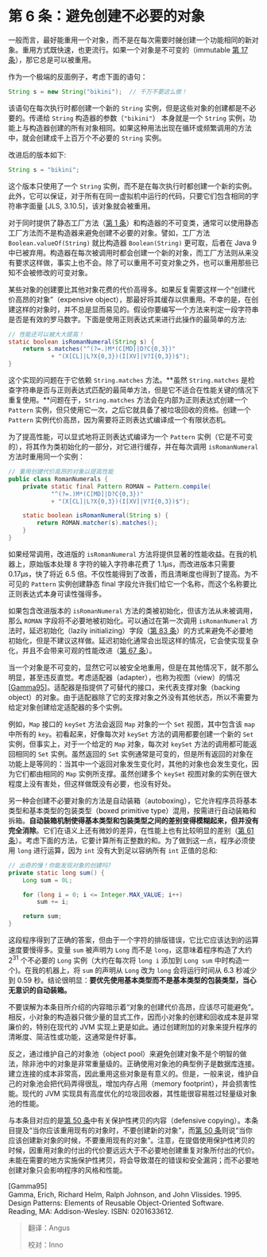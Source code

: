 # 第 6 条：避免创建不必要的对象

一般而言，最好能重用一个对象，而不是在每次需要时~~就~~创建一个功能相同的新对象。重用方式既快速，也更流行。如果一个对象是不可变的（immutable [第 17 条][item17]），那它总是可以被重用。

作为一个极端的反面例子，考虑下面的语句：

```java
String s = new String("bikini");  // 千万不要这么做！
```

该语句在每次执行时都创建一个新的 `String` 实例，但是这些对象的创建都是不必要的。传递给 `String` 构造器的参数（`"bikini"`） 本身就是一个 `String` 实例，功能上与构造器创建的所有对象相同。如果这种用法出现在循环或频繁调用的方法中，就会创建成千上百万个不必要的 `String` 实例。

改进后的版本如下:

```java
String s = "bikini";
```

这个版本只使用了一个 `String` 实例，而不是在每次执行时都创建一个新的实例。此外，它可以保证，对于所有在同一虚拟机中运行的代码，只要它们包含相同的字符串字面量 [JLS, 3.10.5]，该对象就会被重用。

对于同时提供了静态工厂方法（[第 1 条][item1]）和构造器的不可变类，通常可以使用静态工厂方法而不是构造器来避免创建不必要的对象。譬如，工厂方法 `Boolean.valueOf(String)` 就比构造器 `Boolean(String)` 更可取，后者在 Java 9 中已被弃用。构造器在每次被调用时都会创建一个新的对象，而工厂方法则从来没有要求这样做，事实上也不会。除了可以重用不可变对象之外，也可以重用那些已知不会被修改的可变对象。

某些对象的创建要比其他对象花费的代价高得多。如果反复需要这样一个“创建代价高昂的对象”（expensive object），那最好将其缓存以供重用。不幸的是，在创建这样的对象时，并不总是显而易见的。假设你要编写一个方法来判定一段字符串是否是有效的罗马数字。下面是使用正则表达式来进行此操作的最简单的方法:

```java
// 性能还可以被大大提高！
static boolean isRomanNumeral(String s) {
    return s.matches("^(?=.)M*(C[MD]|D?C{0,3})"
            + "(X[CL]|L?X{0,3})(I[XV]|V?I{0,3})$");
}
```

这个实现的问题在于它依赖 `String.matches` 方法。**虽然 `String.matches` 是检查字符串是否与正则表达式匹配的最简单方法，但是它不适合在性能关键的情况下重复使用。**问题在于，`String.matches` 方法会在内部为正则表达式创建一个 `Pattern` 实例，但只使用它一次，之后它就具备了被垃圾回收的资格。创建一个 `Pattern` 实例代价高昂，因为需要将正则表达式编译成一个有限状态机。

为了提高性能，可以显式地将正则表达式编译为一个 `Pattern` 实例（它是不可变的），将其作为类初始化的一部分，对它进行缓存，并在每次调用 `isRomanNumeral` 方法时重用同一个实例：

```java
// 重用创建代价高昂的对象以提高性能
public class RomanNumerals {
    private static final Pattern ROMAN = Pattern.compile(
            "^(?=.)M*(C[MD]|D?C{0,3})"
            + "(X[CL]|L?X{0,3})(I[XV]|V?I{0,3})$");

    static boolean isRomanNumeral(String s) {
        return ROMAN.matcher(s).matches();
    }
}
```

如果经常调用，改进版的 `isRomanNumeral` 方法将提供显著的性能收益。在我的机器上，原始版本处理 8 字符的输入字符串花费了 1.1µs，而改进版本只需要 0.17µs，快了将近 6.5 倍。不仅性能得到了改善，而且清晰度也得到了提高。为不可见的 `Pattern` 实例创建静态 final 字段允许我们给它一个名称，而这个名称要比正则表达式本身可读性强得多。

如果包含改进版本的 `isRomanNumeral` 方法的类被初始化，但该方法从未被调用，那么 `ROMAN` 字段将不必要地被初始化。可以通过在第一次调用 `isRomanNumeral` 方法时，延迟初始化（lazily initializing）字段（[第 83 条](item83)）的方式来避免不必要地初始化，但是不建议这样做。延迟初始化通常会出现这样的情况，它会使实现复杂化，并且不会带来可观的性能改进（[第 67 条](item67)）。

当一个对象是不可变的，显然它可以被安全地重用，但是在其他情况下，就不那么明显，甚至违反直觉。考虑适配器（adapter），也称为视图（view）的情况 [[Gamma95](#Gamma95)]。适配器是指提供了可替代的接口，来代表支撑对象（backing object）的对象。由于适配器除了它的支撑对象之外没有其他状态，所以不需要为给定对象创建给定适配器的多个实例。

例如，`Map` 接口的 `keySet` 方法会返回 `Map` 对象的一个 `Set` 视图，其中包含该 `map` 中所有的 `key`。初看起来，好像每次对 `keySet` 方法的调用都要创建一个新的 `Set` 实例，但事实上，对于一个给定的 `Map` 对象，每次对 `keySet` 方法的调用都可能返回相同的 `Set` 实例。虽然返回的 `Set` 实例通常是可变的，但是所有返回的对象在功能上是等同的：当其中一个返回对象发生变化时，其他的对象也会发生变化，因为它们都由相同的 `Map` 实例所支撑。虽然创建多个 `keySet` 视图对象的实例在很大程度上没有害处，但这样做既没有必要，也没有好处。

另一种会创建不必要对象的方法是自动装箱（autoboxing），它允许程序员将基本类型和基本类型的包装类型（boxed primitive type）混用，按需进行自动装箱和拆箱。**自动装箱机制使得基本类型和包装类型之间的差别变得模糊起来，但并没有完全消除**。它们在语义上还有微妙的差异，在性能上也有比较明显的差别（[第 61 条](item61)）。考虑下面的方法，它要计算所有正整数的和。为了做到这一点，程序必须使用 `long` 进行运算，因为 `int` 没有大到足以容纳所有 `int` 正值的总和:

```java
// 出奇的慢！你能发现对象的创建吗?
private static long sum() {
    Long sum = 0L;

    for (long i = 0; i <= Integer.MAX_VALUE; i++)
        sum += i;

    return sum;
}
```

这段程序得到了正确的答案，但由于一个字符的排版错误，它比它应该达到的运算速度要慢得多。变量 `sum` 被声明为 `Long` 而不是 `long`，这意味着程序构造了大约 $2^{31}$ 个不必要的 `Long` 实例（大约在每次将 `long i` 添加到 `Long sum` 中时构造一个)。在我的机器上，将 `sum` 的声明从 `Long` 改为 `long` 会将运行时间从 6.3 秒减少到 0.59 秒。结论很明显：**要优先使用基本类型而不是基本类型的包装类型，当心无意识的自动装箱。**

不要误解为本条目所介绍的内容暗示着“对象的创建代价高昂，应该尽可能避免”。相反，小对象的构造器只做少量的显式工作，因而小对象的创建和回收成本是非常廉价的，特别在现代的 JVM 实现上更是如此。通过创建附加的对象来提升程序的清晰度、简洁性或功能，这通常是件好事。

反之，通过维护自己的对象池（object pool）来避免创建对象不是个明智的做法，除非池中的对象是非常重量级的。正确使用对象池的典型例子是数据库连接。建立连接的成本非常高，因此重用这些对象是有意义的。但是，一般来说，维护自己的对象池会把代码弄得很乱，增加内存占用（memory footprint），并会损害性能。现代的 JVM 实现具有高度优化的垃圾回收器，其性能很容易胜过轻量级对象池的性能。

与本条目对应的是[第 50 条][item50]中有关保护性拷贝的内容（defensive copying）。本条目提及“当你应该重用现有的对象时，不要创建新的对象”，而[第 50 条][item50]则说“当你应该创建新对象的时候，不要重用现有的对象”。注意，在提倡使用保护性拷贝的时候，因重用对象的付出的代价要远远大于不必要地创建重复对象所付出的代价。未能在需要的地方实施保护性拷贝，将会导致潜在的错误和安全漏洞；而不必要地创建对象只会影响程序的风格和性能。

<p id="Gamma95">[Gamma95] <br>Gamma, Erich, Richard Helm, Ralph Johnson, and John Vlissides. 1995.  <br>Design Patterns: Elements of Reusable Object-Oriented Software. <br>Reading, MA: Addison-Wesley. ISBN: 0201633612.</p>

[item1]: ./第%201%20条：考虑用静态工厂方法代替构造器.md "第 01条：考虑用静态工厂方法代替构造器"
[item17]: url "在未来填入第 17 条的 url，否则无法进行跳转"
[item50]: url "在未来填入第 50 条的 url，否则无法进行跳转"
[item61]: url "在未来填入第 61 条的 url，否则无法进行跳转"
[item67]: url "在未来填入第 67 条的 url，否则无法进行跳转"
[item83]: url "在未来填入第 83 条的 url，否则无法进行跳转"

> 翻译：Angus
>
> 校对：Inno
